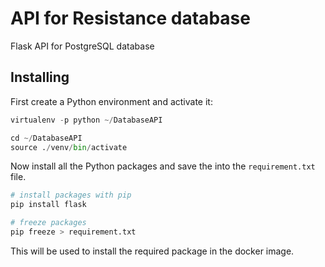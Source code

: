 # API for Resistance database
 Flask API for PostgreSQL database

## Installing
First create a Python environment and activate it:

```python
virtualenv -p python ~/DatabaseAPI

```

```python
cd ~/DatabaseAPI
source ./venv/bin/activate
```

Now install all the Python packages and save the into the `requirement.txt` file.

```python
# install packages with pip
pip install flask

# freeze packages
pip freeze > requirement.txt
```

This will be used to install the required package in the docker image.
